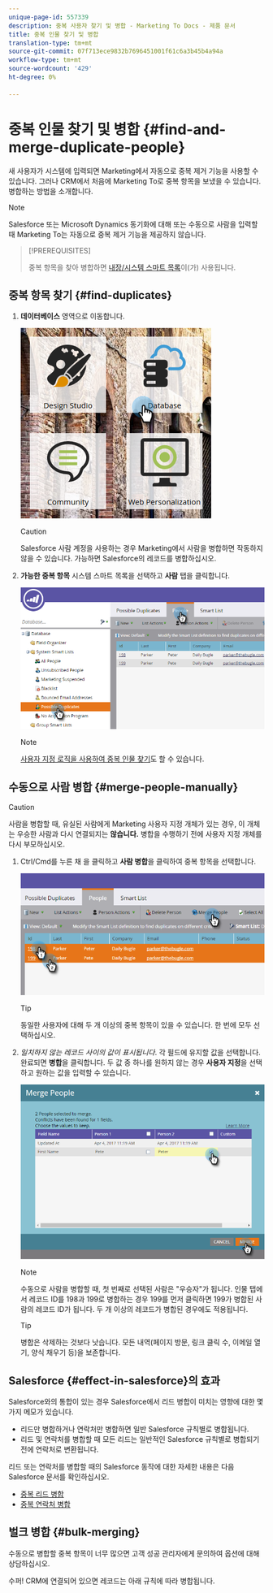 ```yaml
---
unique-page-id: 557339
description: 중복 사용자 찾기 및 병합 - Marketing To Docs - 제품 문서
title: 중복 인물 찾기 및 병합
translation-type: tm+mt
source-git-commit: 07f713ece9832b7696451001f61c6a3b45b4a94a
workflow-type: tm+mt
source-wordcount: '429'
ht-degree: 0%

---
```



# 중복 인물 찾기 및 병합 {#find-and-merge-duplicate-people}

새 사용자가 시스템에 입력되면 Marketing에서 자동으로 중복 제거 기능을 사용할 수 있습니다. 그러나 CRM에서 처음에 Marketing To로 중복 항목을 보냈을 수 있습니다. 병합하는 방법을 소개합니다.

>[!NOTE]
>
>Salesforce 또는 Microsoft Dynamics 동기화에 대해 또는 수동으로 사람을 입력할 때 Marketing To는 자동으로 중복 제거 기능을 제공하지 않습니다.

>[!PREREQUISITES]
>
>중복 항목을 찾아 병합하면 [내장/시스템 스마트 목록](/help/marketo/product-docs/core-marketo-concepts/smart-lists-and-static-lists/using-smart-lists/use-built-in-system-smart-lists.md)이(가) 사용됩니다.

## 중복 항목 찾기 {#find-duplicates}

1. **데이터베이스** 영역으로 이동합니다.

   ![](assets/db.png)

   >[!CAUTION]
   >
   >Salesforce 사람 계정을 사용하는 경우 Marketing에서 사람을 병합하면 작동하지 않을 수 있습니다. 가능하면 Salesforce의 레코드를 병합하십시오.

1. **가능한 중복 항목** 시스템 스마트 목록을 선택하고 **사람** 탭을 클릭합니다.

   ![](assets/two.png)

   >[!NOTE]
   >
   >[사용자 지정 로직을 사용하여 중복 인물 찾기](/help/marketo/product-docs/core-marketo-concepts/smart-lists-and-static-lists/managing-people-in-smart-lists/find-duplicate-people-with-custom-logic.md)도 할 수 있습니다.

## 수동으로 사람 병합 {#merge-people-manually}

>[!CAUTION]
>
>사람을 병합할 때, 유실된 사람에게 Marketing 사용자 지정 개체가 있는 경우, 이 개체는 우승한 사람과 다시 연결되지는 **않습니다.** 병합을 수행하기 전에 사용자 지정 개체를 다시 부모하십시오.

1. Ctrl/Cmd를 누른 채 을 클릭하고 **사람 병합**&#x200B;을 클릭하여 중복 항목을 선택합니다.

   ![](assets/three.png)

   >[!TIP]
   >
   >동일한 사용자에 대해 두 개 이상의 중복 항목이 있을 수 있습니다. 한 번에 모두 선택하십시오.

1. _일치하지 않는 레코드 사이의 값이 표시됩니다_. 각 필드에 유지할 값을 선택합니다. 완료되면 **병합**&#x200B;을 클릭합니다. 두 값 중 하나를 원하지 않는 경우 **사용자 지정**&#x200B;을 선택하고 원하는 값을 입력할 수 있습니다.

   ![](assets/four.png)

   >[!NOTE]
   >
   >수동으로 사람을 병합할 때, 첫 번째로 선택된 사람은 &quot;우승자&quot;가 됩니다. 인물 탭에서 레코드 ID를 198과 199로 병합하는 경우 199를 먼저 클릭하면 199가 병합된 사람의 레코드 ID가 됩니다. 두 개 이상의 레코드가 병합된 경우에도 적용됩니다.

   >[!TIP]
   >
   >병합은 삭제하는 것보다 낫습니다. 모든 내역(페이지 방문, 링크 클릭 수, 이메일 열기, 양식 채우기 등)을 보존합니다.

## Salesforce {#effect-in-salesforce}의 효과

Salesforce와의 통합이 있는 경우 Salesforce에서 리드 병합이 미치는 영향에 대한 몇 가지 메모가 있습니다.

* 리드만 병합하거나 연락처만 병합하면 일반 Salesforce 규칙별로 병합됩니다.
* 리드 및 연락처를 병합할 때 모든 리드는 일반적인 Salesforce 규칙별로 병합되기 전에 연락처로 변환됩니다.

리드 또는 연락처를 병합할 때의 Salesforce 동작에 대한 자세한 내용은 다음 Salesforce 문서를 확인하십시오.

* [중복 리드 병합](https://help.salesforce.com/HTViewHelpDoc?id=leads_merge.htm&amp;language=en_US)
* [중복 연락처 병합](https://help.salesforce.com/HTViewHelpDoc?id=contacts_merge.htm&amp;language=en_US)

## 벌크 병합 {#bulk-merging}

수동으로 병합할 중복 항목이 너무 많으면 고객 성공 관리자에게 문의하여 옵션에 대해 상담하십시오.

수퍼! CRM에 연결되어 있으면 레코드는 아래 규칙에 따라 병합됩니다.
